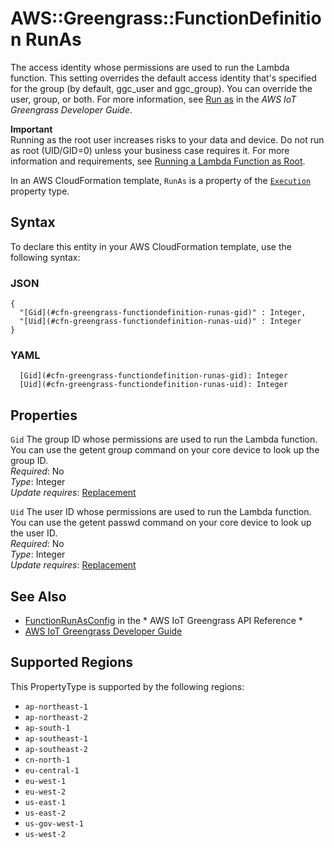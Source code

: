 # AWS::Greengrass::FunctionDefinition RunAs<a name="aws-properties-greengrass-functiondefinition-runas"></a>

<a name="aws-properties-greengrass-functiondefinition-runas-description"></a>The access identity whose permissions are used to run the Lambda function\. This setting overrides the default access identity that's specified for the group \(by default, ggc\_user and ggc\_group\)\. You can override the user, group, or both\. For more information, see [Run as](https://docs.aws.amazon.com/greengrass/latest/developerguide/lambda-group-config.html#lambda-access-identity.html) in the *AWS IoT Greengrass Developer Guide*\.

**Important**  
Running as the root user increases risks to your data and device\. Do not run as root \(UID/GID=0\) unless your business case requires it\. For more information and requirements, see [Running a Lambda Function as Root](https://docs.aws.amazon.com/greengrass/latest/developerguide/lambda-group-config.html#lambda-running-as-root)\. 

<a name="aws-properties-greengrass-functiondefinition-runas-inheritance"></a> In an AWS CloudFormation template, `RunAs` is a property of the [ `Execution` ](https://docs.aws.amazon.com/AWSCloudFormation/latest/UserGuide/aws-properties-greengrass-functiondefinition-execution.html) property type\.

## Syntax<a name="aws-properties-greengrass-functiondefinition-runas-syntax"></a>

To declare this entity in your AWS CloudFormation template, use the following syntax:

### JSON<a name="aws-properties-greengrass-functiondefinition-runas-syntax.json"></a>

```
{
  "[Gid](#cfn-greengrass-functiondefinition-runas-gid)" : Integer,
  "[Uid](#cfn-greengrass-functiondefinition-runas-uid)" : Integer
}
```

### YAML<a name="aws-properties-greengrass-functiondefinition-runas-syntax.yaml"></a>

```
  [Gid](#cfn-greengrass-functiondefinition-runas-gid): Integer
  [Uid](#cfn-greengrass-functiondefinition-runas-uid): Integer
```

## Properties<a name="aws-properties-greengrass-functiondefinition-runas-properties"></a>

`Gid`  <a name="cfn-greengrass-functiondefinition-runas-gid"></a>
The group ID whose permissions are used to run the Lambda function\. You can use the getent group command on your core device to look up the group ID\.  
*Required*: No  
*Type*: Integer  
*Update requires*: [Replacement](https://docs.aws.amazon.com/AWSCloudFormation/latest/UserGuide/using-cfn-updating-stacks-update-behaviors.html#update-replacement)

`Uid`  <a name="cfn-greengrass-functiondefinition-runas-uid"></a>
The user ID whose permissions are used to run the Lambda function\. You can use the getent passwd command on your core device to look up the user ID\.  
*Required*: No  
*Type*: Integer  
*Update requires*: [Replacement](https://docs.aws.amazon.com/AWSCloudFormation/latest/UserGuide/using-cfn-updating-stacks-update-behaviors.html#update-replacement)

## See Also<a name="aws-properties-greengrass-functiondefinition-runas--seealso"></a>
+  [FunctionRunAsConfig](https://docs.aws.amazon.com/greengrass/latest/apireference/definitions-functionrunasconfig.html) in the * AWS IoT Greengrass API Reference * 
+  [AWS IoT Greengrass Developer Guide](https://docs.aws.amazon.com/greengrass/latest/developerguide/) 

## Supported Regions

This PropertyType is supported by the following regions:

- `ap-northeast-1`
- `ap-northeast-2`
- `ap-south-1`
- `ap-southeast-1`
- `ap-southeast-2`
- `cn-north-1`
- `eu-central-1`
- `eu-west-1`
- `eu-west-2`
- `us-east-1`
- `us-east-2`
- `us-gov-west-1`
- `us-west-2`
